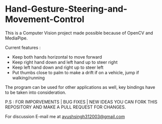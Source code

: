 # Hand-Gesture-Steering-and-Movement-Control

This is a Computer Vision project made possible because of OpenCV and MediaPipe.

Current features :

- Keep both hands horizontal to move forward
- Keep right hand down and left hand up to steer right
- Keep left hand down and right up to steer left
- Put thumbs close to palm to make a drift if on a vehicle,  jump if walking/running

The program can be used for other applications as well, key bindings have to be taken into consideration.

P.S : FOR IMPORVEMENTS | BUG FIXES | NEW IDEAS YOU CAN FORK THIS REPOSITORY AND MAKE A PULL REQUEST FOR CHANGES.

For discussion E-mail me at ayushsingh312003@gmail.com
